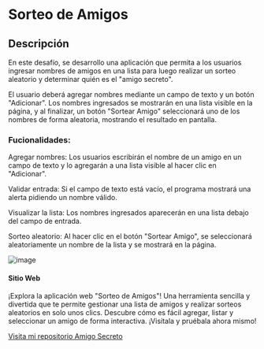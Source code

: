 <h1>Sorteo de Amigos</h1>

<h2>Descripción</h2>

<p>En este desafío, se desarrollo una aplicación que permita a los usuarios ingresar nombres de amigos en una lista para luego realizar un sorteo aleatorio y determinar quién es el "amigo secreto".

El usuario deberá agregar nombres mediante un campo de texto y un botón "Adicionar". Los nombres ingresados se mostrarán en una lista visible en la página, y al finalizar, un botón "Sortear Amigo" seleccionará uno de los nombres de forma aleatoria, mostrando el resultado en pantalla.

<h3>Fucionalidades:</h3>
Agregar nombres: Los usuarios escribirán el nombre de un amigo en un campo de texto y lo agregarán a una lista visible al hacer clic en "Adicionar".

Validar entrada: Si el campo de texto está vacío, el programa mostrará una alerta pidiendo un nombre válido.

Visualizar la lista: Los nombres ingresados aparecerán en una lista debajo del campo de entrada.

Sorteo aleatorio: Al hacer clic en el botón "Sortear Amigo", se seleccionará aleatoriamente un nombre de la lista y se mostrará en la página.</p>


![image](https://github.com/user-attachments/assets/b67d261f-25fd-4a11-968c-9d71c588de66)

<h4>Sitio Web</h4>
<p>¡Explora la aplicación web "Sorteo de Amigos"! Una herramienta sencilla y divertida que te permite gestionar una lista de amigos y realizar sorteos aleatorios en solo unos clics. Descubre cómo es fácil agregar, listar y seleccionar un amigo de forma interactiva. ¡Visítala y pruébala ahora mismo!</p>

<a href="https://brayan01paez.github.io/Amigo-secreto/">Visita mi repositorio Amigo Secreto</a>
